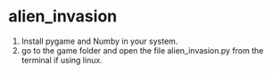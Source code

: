 # alien_invasion

1. Install pygame and Numby in your system.
2. go to the game folder and open the file alien_invasion.py from the terminal if using linux.

